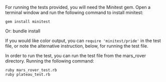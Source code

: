 For running the tests provided, you will need the Minitest gem. Open a
terminal window and run the following command to install minitest:

    gem install minitest
Or:
    bundle install

If you would like color output, you can `require 'minitest/pride'` in
the test file, or note the alternative instruction, below, for running
the test file.

In order to run the test, you can run the test file from the mars_rover
directory. Running the following command:

    ruby mars_rover_test.rb
    ruby plateau_test.rb

